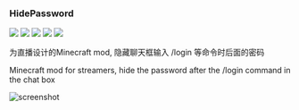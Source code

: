 ### HidePassword

![](https://img.shields.io/badge/Minecraft-1.12.2-yellowgreen?style=for-the-badge) ![](https://img.shields.io/github/license/SakuraKoi/HidePassword?style=for-the-badge) ![](https://img.shields.io/github/languages/top/SakuraKoi/HidePassword?style=for-the-badge) ![](https://img.shields.io/github/downloads/SakuraKoi/HidePassword/total?style=for-the-badge) ![](https://img.shields.io/github/v/release/SakuraKoi/HidePassword?style=for-the-badge) 

为直播设计的Minecraft mod, 隐藏聊天框输入 /login 等命令时后面的密码

Minecraft mod for streamers, hide the password after the /login command in the chat box

![screenshot](https://s2.loli.net/2022/05/21/Fnd9c5aoIjQ8XAN.png)
